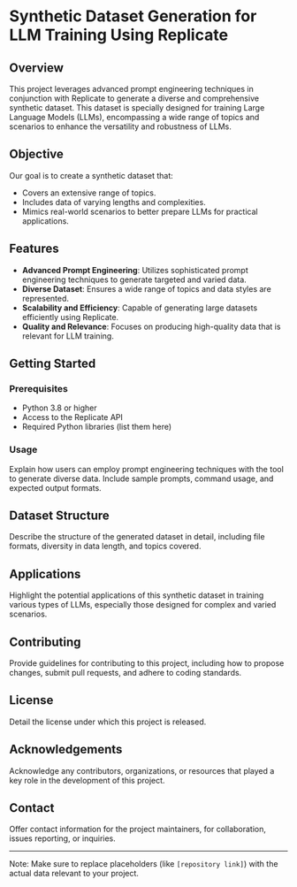 # Synthetic Dataset Generation for LLM Training Using Replicate

## Overview
This project leverages advanced prompt engineering techniques in conjunction with Replicate to generate a diverse and comprehensive synthetic dataset. This dataset is specially designed for training Large Language Models (LLMs), encompassing a wide range of topics and scenarios to enhance the versatility and robustness of LLMs.

## Objective
Our goal is to create a synthetic dataset that:
- Covers an extensive range of topics.
- Includes data of varying lengths and complexities.
- Mimics real-world scenarios to better prepare LLMs for practical applications.

## Features
- **Advanced Prompt Engineering**: Utilizes sophisticated prompt engineering techniques to generate targeted and varied data.
- **Diverse Dataset**: Ensures a wide range of topics and data styles are represented.
- **Scalability and Efficiency**: Capable of generating large datasets efficiently using Replicate.
- **Quality and Relevance**: Focuses on producing high-quality data that is relevant for LLM training.

## Getting Started
### Prerequisites
- Python 3.8 or higher
- Access to the Replicate API
- Required Python libraries (list them here)


### Usage
Explain how users can employ prompt engineering techniques with the tool to generate diverse data. Include sample prompts, command usage, and expected output formats.

## Dataset Structure
Describe the structure of the generated dataset in detail, including file formats, diversity in data length, and topics covered.

## Applications
Highlight the potential applications of this synthetic dataset in training various types of LLMs, especially those designed for complex and varied scenarios.

## Contributing
Provide guidelines for contributing to this project, including how to propose changes, submit pull requests, and adhere to coding standards.

## License
Detail the license under which this project is released.

## Acknowledgements
Acknowledge any contributors, organizations, or resources that played a key role in the development of this project.

## Contact
Offer contact information for the project maintainers, for collaboration, issues reporting, or inquiries.

---

Note: Make sure to replace placeholders (like `[repository link]`) with the actual data relevant to your project.
